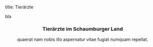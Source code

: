 title: Tierärzte

bla

<!-- Jumbotron Header -->
<div markdown="1">
<header class="jumbotron">

### Tierärzte im Schaumburger Land

quaerat nam nobis illo aspernatur vitae fugiat numquam repellat.</p>

</header>
</div>

<!-- Vet med logo
"<a href="http://commons.wikimedia.org/wiki/File:Vetlogo.svg#mediaviewer/Datei:Vetlogo.svg">Vetlogo</a>“ von uwemueller - <span class="int-own-work">Eigenes Werk</span>. Lizenziert unter <a href="http://creativecommons.org/licenses/by-sa/3.0/" title="Creative Commons Attribution-Share Alike 3.0">CC BY-SA 3.0</a> über <a href="//commons.wikimedia.org/wiki/">Wikimedia Commons</a>.
-->